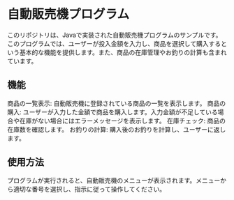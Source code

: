 # 自動販売機プログラム
このリポジトリは、Javaで実装された自動販売機プログラムのサンプルです。このプログラムでは、ユーザーが投入金額を入力し、商品を選択して購入するという基本的な機能を提供します。また、商品の在庫管理やお釣りの計算も含まれています。

## 機能
商品の一覧表示: 自動販売機に登録されている商品の一覧を表示します。
商品の購入: ユーザーが入力した金額で商品を購入します。入力金額が不足している場合や在庫がない場合にはエラーメッセージを表示します。
在庫チェック: 商品の在庫数を確認します。
お釣りの計算: 購入後のお釣りを計算し、ユーザーに返します。

## 使用方法
プログラムが実行されると、自動販売機のメニューが表示されます。メニューから適切な番号を選択し、指示に従って操作してください。
